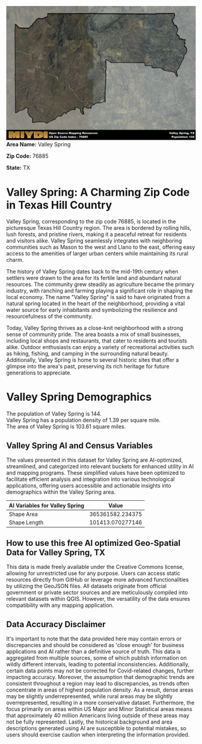 ![Image Alt Text](../_images/76885.png)
**Area Name:** Valley Spring

**Zip Code:** 76885

**State:** TX


# Valley Spring: A Charming Zip Code in Texas Hill Country  

Valley Spring, corresponding to the zip code 76885, is located in the picturesque Texas Hill Country region. The area is bordered by rolling hills, lush forests, and pristine rivers, making it a peaceful retreat for residents and visitors alike. Valley Spring seamlessly integrates with neighboring communities such as Mason to the west and Llano to the east, offering easy access to the amenities of larger urban centers while maintaining its rural charm.

The history of Valley Spring dates back to the mid-19th century when settlers were drawn to the area for its fertile land and abundant natural resources. The community grew steadily as agriculture became the primary industry, with ranching and farming playing a significant role in shaping the local economy. The name "Valley Spring" is said to have originated from a natural spring located in the heart of the neighborhood, providing a vital water source for early inhabitants and symbolizing the resilience and resourcefulness of the community.

Today, Valley Spring thrives as a close-knit neighborhood with a strong sense of community pride. The area boasts a mix of small businesses, including local shops and restaurants, that cater to residents and tourists alike. Outdoor enthusiasts can enjoy a variety of recreational activities such as hiking, fishing, and camping in the surrounding natural beauty. Additionally, Valley Spring is home to several historic sites that offer a glimpse into the area's past, preserving its rich heritage for future generations to appreciate.

# Valley Spring Demographics

The population of Valley Spring is 144.  
Valley Spring has a population density of 1.39 per square mile.  
The area of Valley Spring is 103.61 square miles.  

## Valley Spring AI and Census Variables

The values presented in this dataset for Valley Spring are AI-optimized, streamlined, and categorized into relevant buckets for enhanced utility in AI and mapping programs. These simplified values have been optimized to facilitate efficient analysis and integration into various technological applications, offering users accessible and actionable insights into demographics within the Valley Spring area.

| AI Variables for Valley Spring | Value |
|-------------|-------|
| Shape Area | 365361582.234375 |
| Shape Length | 101413.070277146 |

## How to use this free AI optimized Geo-Spatial Data for Valley Spring, TX

This data is made freely available under the Creative Commons license, allowing for unrestricted use for any purpose. Users can access static resources directly from GitHub or leverage more advanced functionalities by utilizing the GeoJSON files. All datasets originate from official government or private sector sources and are meticulously compiled into relevant datasets within QGIS. However, the versatility of the data ensures compatibility with any mapping application.

## Data Accuracy Disclaimer
It's important to note that the data provided here may contain errors or discrepancies and should be considered as 'close enough' for business applications and AI rather than a definitive source of truth. This data is aggregated from multiple sources, some of which publish information on wildly different intervals, leading to potential inconsistencies. Additionally, certain data points may not be corrected for Covid-related changes, further impacting accuracy. Moreover, the assumption that demographic trends are consistent throughout a region may lead to discrepancies, as trends often concentrate in areas of highest population density. As a result, dense areas may be slightly underrepresented, while rural areas may be slightly overrepresented, resulting in a more conservative dataset. Furthermore, the focus primarily on areas within US Major and Minor Statistical areas means that approximately 40 million Americans living outside of these areas may not be fully represented. Lastly, the historical background and area descriptions generated using AI are susceptible to potential mistakes, so users should exercise caution when interpreting the information provided.
